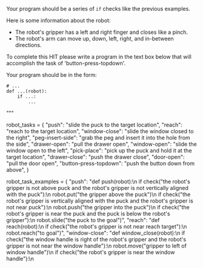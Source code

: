 

Your program should be a series of `if` checks like the previous examples.

Here is some information about the robot:

- The robot's gripper has a left and right finger and closes like a pinch.
- The robot's arm can move up, down, left, right, and in-between directions.

To complete this HIT please write a program in the text box below that will accomplish the task of 'button-press-topdown'.

Your program should be in the form:

```
# ...
def ...(robot):
    if ...:
        ...
```
"""

robot_tasks = {
    "push": "slide the puck to the target location",
    "reach": "reach to the target location",
    "window-close": "slide the window closed to the right",
    "peg-insert-side": "grab the peg and insert it into the hole from the side",
    "drawer-open": "pull the drawer open",
    "window-open": "slide the window open to the left",
    "pick-place": "pick up the puck and hold it at the target location",
    "drawer-close": "push the drawer close",
    "door-open": "pull the door open",
    "button-press-topdown": "push the button down from above",
}

robot_task_examples = {
    "push": "def push(robot):\n    if check(\"the robot's gripper is not above puck and the robot's gripper is not vertically aligned with the puck\"):\n        robot.put(\"the gripper above the puck\")\n    if check(\"the robot's gripper is vertically aligned with the puck and the robot's gripper is not near puck\"):\n        robot.push(\"the gripper into the puck\")\n    if check(\"the robot's gripper is near the puck and the puck is below the robot's gripper\"):\n        robot.slide(\"the puck to the goal\")",
    "reach": "def reach(robot):\n    if check(\"the robot's gripper is not near reach target\"):\n        robot.reach(\"to goal\")",
    "window-close": "def window_close(robot):\n    if check(\"the window handle is right of the robot's gripper and the robot's gripper is not near the window handle\"):\n        robot.move(\"gripper to left of window handle\")\n    if check(\"the robot's gripper is near the window handle\"):\n       